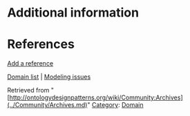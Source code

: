 #  Additional information


#  References


[Add a reference](index.php@title=Odp%253AAdd_reference&subject=../Community/Archives.md "http://ontologydesignpatterns.org/wiki/index.php?title=Odp:Add_reference&subject=Community%3AArchives")


  




[Domain list](../Community/Domain.md "Community:Domain") | [Modeling issues](../Community/Main.md "Community:Main")


Retrieved from "[http://ontologydesignpatterns.org/wiki/Community:Archives](../Community/Archives.md)"
 [Category](http://ontologydesignpatterns.org/wiki/Special:Categories "Special:Categories"): [Domain](../Category/Domain.md "Category:Domain")